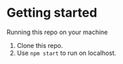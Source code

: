 # Getting started

Running this repo on your machine

1. Clone this repo.
2. Use `npm start` to run on localhost.

